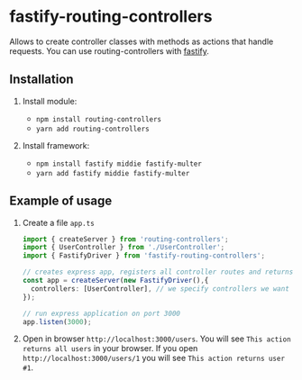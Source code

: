 # fastify-routing-controllers

Allows to create controller classes with methods as actions that handle requests.
You can use routing-controllers with [fastify](https://www.fastify.io/).

## Installation

1. Install module:
   - `npm install routing-controllers`
   - `yarn add routing-controllers`

2. Install framework:
   - `npm install fastify middie fastify-multer`
   - `yarn add fastify middie fastify-multer`
   

## Example of usage


1. Create a file `app.ts`

   ```typescript
   import { createServer } from 'routing-controllers';
   import { UserController } from './UserController'; 
   import { FastifyDriver } from 'fastify-routing-controllers';

   // creates express app, registers all controller routes and returns you express app instance
   const app = createServer(new FastifyDriver(),{
     controllers: [UserController], // we specify controllers we want to use
   });

   // run express application on port 3000
   app.listen(3000);
   ```


2. Open in browser `http://localhost:3000/users`. You will see `This action returns all users` in your browser.
   If you open `http://localhost:3000/users/1` you will see `This action returns user #1`.
